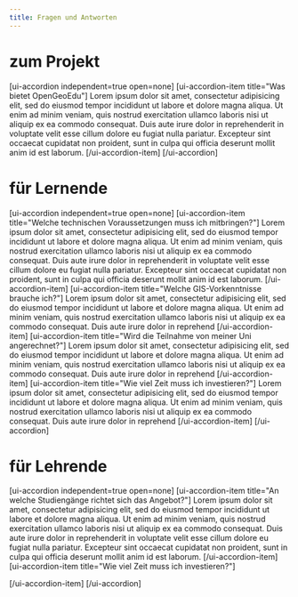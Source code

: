 ```yaml
---
title: Fragen und Antworten
---
```

# zum Projekt
[ui-accordion independent=true open=none]
[ui-accordion-item title="Was bietet OpenGeoEdu"]
Lorem ipsum dolor sit amet, consectetur adipisicing elit, sed do eiusmod tempor incididunt ut labore et dolore magna aliqua. Ut enim ad minim veniam, quis nostrud exercitation ullamco laboris nisi ut aliquip ex ea commodo consequat. Duis aute irure dolor in reprehenderit in voluptate velit esse cillum dolore eu fugiat nulla pariatur. Excepteur sint occaecat cupidatat non proident, sunt in culpa qui officia deserunt mollit anim id est laborum.
[/ui-accordion-item]
[/ui-accordion]

# für Lernende
[ui-accordion independent=true open=none]
[ui-accordion-item title="Welche technischen Voraussetzungen muss ich mitbringen?"]
Lorem ipsum dolor sit amet, consectetur adipisicing elit, sed do eiusmod tempor incididunt ut labore et dolore magna aliqua. Ut enim ad minim veniam, quis nostrud exercitation ullamco laboris nisi ut aliquip ex ea commodo consequat. Duis aute irure dolor in reprehenderit in voluptate velit esse cillum dolore eu fugiat nulla pariatur. Excepteur sint occaecat cupidatat non proident, sunt in culpa qui officia deserunt mollit anim id est laborum.
[/ui-accordion-item]
[ui-accordion-item title="Welche GIS-Vorkenntnisse brauche ich?"]
Lorem ipsum dolor sit amet, consectetur adipisicing elit, sed do eiusmod tempor incididunt ut labore et dolore magna aliqua. Ut enim ad minim veniam, quis nostrud exercitation ullamco laboris nisi ut aliquip ex ea commodo consequat. Duis aute irure dolor in reprehend
[/ui-accordion-item]
[ui-accordion-item title="Wird die Teilnahme von meiner Uni angerechnet?"]
Lorem ipsum dolor sit amet, consectetur adipisicing elit, sed do eiusmod tempor incididunt ut labore et dolore magna aliqua. Ut enim ad minim veniam, quis nostrud exercitation ullamco laboris nisi ut aliquip ex ea commodo consequat. Duis aute irure dolor in reprehend
[/ui-accordion-item]
[ui-accordion-item title="Wie viel Zeit muss ich investieren?"]
Lorem ipsum dolor sit amet, consectetur adipisicing elit, sed do eiusmod tempor incididunt ut labore et dolore magna aliqua. Ut enim ad minim veniam, quis nostrud exercitation ullamco laboris nisi ut aliquip ex ea commodo consequat. Duis aute irure dolor in reprehend
[/ui-accordion-item]
[/ui-accordion]

# für Lehrende
[ui-accordion independent=true open=none]
[ui-accordion-item title="An welche Studiengänge richtet sich das Angebot?"]
Lorem ipsum dolor sit amet, consectetur adipisicing elit, sed do eiusmod tempor incididunt ut labore et dolore magna aliqua. Ut enim ad minim veniam, quis nostrud exercitation ullamco laboris nisi ut aliquip ex ea commodo consequat. Duis aute irure dolor in reprehenderit in voluptate velit esse cillum dolore eu fugiat nulla pariatur. Excepteur sint occaecat cupidatat non proident, sunt in culpa qui officia deserunt mollit anim id est laborum.
[/ui-accordion-item]
[ui-accordion-item title="Wie viel Zeit muss ich investieren?"]

[/ui-accordion-item]
[/ui-accordion]
